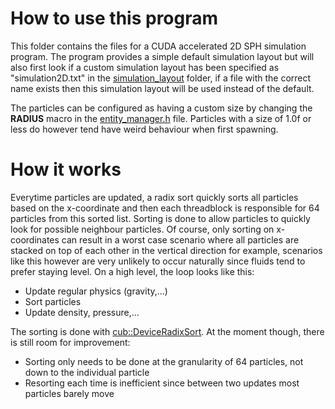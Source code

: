 # How to use this program

This folder contains the files for a CUDA accelerated 2D SPH simulation program. The program provides a simple default simulation layout but will also first look if a custom simulation layout has been specified as "simulation2D.txt" in the [simulation_layout](../simulation_layout) folder, if a file with the correct name exists then this simulation layout will be used instead of the default.

The particles can be configured as having a custom size by changing the **RADIUS** macro in the [entity_manager.h](./entity_manager.h) file. Particles with a size of 1.0f or less do however tend have weird behaviour when first spawning.

# How it works

Everytime particles are updated, a radix sort quickly sorts all particles based on the x-coordinate and then each threadblock is responsible for 64 particles from this sorted list. Sorting is done to allow particles to quickly look for possible neighbour particles. Of course, only sorting on x-coordinates can result in a worst case scenario where all particles are stacked on top of each other in the vertical direction for example, scenarios like this however are very unlikely to occur naturally since fluids tend to prefer staying level. On a high level, the loop looks like this:

- Update regular physics (gravity,...)
- Sort particles
- Update density, pressure,...

The sorting is done with [cub::DeviceRadixSort](https://nvlabs.github.io/cub/structcub_1_1_device_radix_sort.html). At the moment though, there is still room for improvement:
- Sorting only needs to be done at the granularity of 64 particles, not down to the individual particle
- Resorting each time is inefficient since between two updates most particles barely move